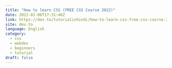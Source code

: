 ```yaml
---
title: "How to learn CSS (FREE CSS Course 2022)"
date: 2022-01-06T17:31:46Z
link: https://dev.to/tutorialinhindi/how-to-learn-css-free-css-course-2022-5eab?utm_medium=RSS&utm_source=news.12bit.vn
site: dev.to
language: English
category:
  - css
  - webdev
  - beginners
  - tutorial
draft: false
---
```

